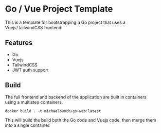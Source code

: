 # Go / Vue Project Template

This is a template for bootstrapping a Go project that uses a Vuejs/TailwindCSS frontend.

## Features

- Go
- Vuejs
- TailwindCSS
- JWT auth support

## Build

The full frontend and backend of the application are built in containers using a multistep containers.

```
docker build . -t michaelbunch/go-web:latest
```

This will build the build both the Go code and Vuejs code, then merge them into a single container.
